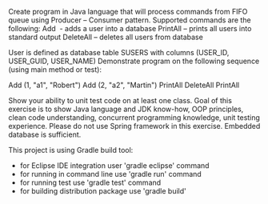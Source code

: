 Create program in Java language that will process commands from FIFO queue using Producer – Consumer pattern.
Supported commands are the following:
Add  - adds a user into a database
PrintAll – prints all users into standard output
DeleteAll – deletes all users from database

User is defined as database table SUSERS with columns (USER_ID, USER_GUID, USER_NAME)
Demonstrate program on the following sequence (using main method or test):

Add (1, "a1", "Robert")
Add (2, "a2", "Martin")
PrintAll
DeleteAll
PrintAll

Show your ability to unit test code on at least one class.
Goal of this exercise is to show Java language and JDK know-how, OOP principles, clean code understanding, concurrent programming knowledge, unit testing experience. 
Please do not use Spring framework in this exercise. Embedded database is sufficient.

This project is using Gradle build tool:
- for Eclipse IDE integration user 'gradle eclipse' command
- for running in command line use 'gradle run' command
- for running test use 'gradle test' command
- for building distribution package use 'gradle build'

